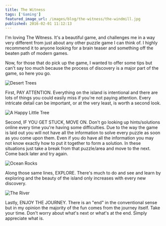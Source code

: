 ```yaml
---
title: The Witness
tags: ['Gaming']
featured_image_url: /images/blog/the-witness/the-windmill.jpg
published: 2016-02-01 11:12:13
---
```


<!-- excerpt -->
I'm loving The Witness. It's a beautiful game, and challenges me in a way very
different from just about any other puzzle game I can think of. I highly
recommend it to anyone looking for a brain teaser and something off the beaten
path of modern games.
<!-- endexcerpt -->

Now, for those that do pick up the game, I wanted to offer some tips but can't
say too much because the process of discovery is a major part of the game, so
here you go.

![Desert Trees](/images/blog/the-witness/desert-trees.jpg)

First, PAY ATTENTION. Everything on the island is intentional and there are lots
of things you could easily miss if you're not paying attention. Every intricate
detail can be important, or at the very least, is worth a second look.

![A Happy Little Tree](/images/blog/the-witness/happy-little-tree.jpg)

Second, IF YOU GET STUCK, MOVE ON. Don't go looking up hints/solutions online
every time you're having some difficulties. Due to the way the game is laid out
you will not have all the information to solve every puzzle as soon as you come
upon them. Even if you do have all the information you may not know exactly how
to put it together to form a solution. In these situations just take a break
from that puzzle/area and move to the next. Come back later and try again.

![Ocean Rocks](/images/blog/the-witness/ocean-rocks.jpg)

Along those same lines, EXPLORE. There's much to do and see and learn by
exploring and the beauty of the island only increases with every new discovery.

![The River](/images/blog/the-witness/the-river.jpg)

Lastly, ENJOY THE JOURNEY. There is an "end" in the conventional sense but in my
opinion the majority of the fun comes from the journey itself. Take your time.
Don't worry about what's next or what's at the end. Simply appreciate what is.
